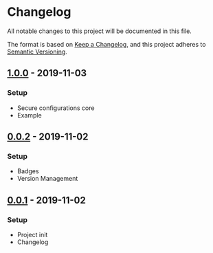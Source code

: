 # Changelog
All notable changes to this project will be documented in this file.

The format is based on [Keep a Changelog](https://keepachangelog.com/en/1.0.0/),
and this project adheres to [Semantic Versioning](https://semver.org/spec/v2.0.0.html).

## [1.0.0] - 2019-11-03
### Setup
- Secure configurations core
- Example

## [0.0.2] - 2019-11-02
### Setup
- Badges
- Version Management

## [0.0.1] - 2019-11-02
### Setup
- Project init
- Changelog

[1.0.0]: https://github.com/voltsonic/secure-configurations/compare/v0.0.2...v1.0.0
[0.0.2]: https://github.com/voltsonic/secure-configurations/compare/v0.0.1...v0.0.2
[0.0.1]: https://github.com/voltsonic/secure-configurations/releases/tag/v0.0.1